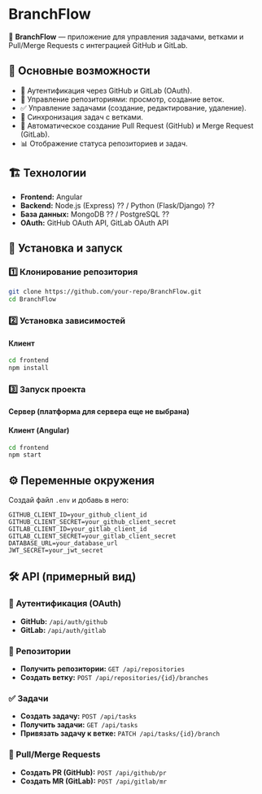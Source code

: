 # BranchFlow

🚀 **BranchFlow** — приложение для управления задачами, ветками и Pull/Merge Requests с интеграцией GitHub и GitLab.

## 📌 Основные возможности

- 🔑 Аутентификация через GitHub и GitLab (OAuth).
- 📂 Управление репозиториями: просмотр, создание веток.
- ✅ Управление задачами (создание, редактирование, удаление).
- 🔄 Синхронизация задач с ветками.
- 🔀 Автоматическое создание Pull Request (GitHub) и Merge Request (GitLab).
- 📊 Отображение статуса репозиториев и задач.

## 🏗 Технологии

- **Frontend:** Angular
- **Backend:** Node.js (Express) ?? / Python (Flask/Django) ??
- **База данных:** MongoDB ?? / PostgreSQL ??
- **OAuth:** GitHub OAuth API, GitLab OAuth API

## 🔧 Установка и запуск

### 1️⃣ Клонирование репозитория
```sh
git clone https://github.com/your-repo/BranchFlow.git
cd BranchFlow
```

### 2️⃣ Установка зависимостей
#### Клиент
```sh
cd frontend
npm install
```

### 3️⃣ Запуск проекта
#### Сервер (платформа для сервера еще не выбрана)

#### Клиент (Angular)
```sh
cd frontend
npm start
```

## ⚙️ Переменные окружения

Создай файл `.env` и добавь в него:
```
GITHUB_CLIENT_ID=your_github_client_id
GITHUB_CLIENT_SECRET=your_github_client_secret
GITLAB_CLIENT_ID=your_gitlab_client_id
GITLAB_CLIENT_SECRET=your_gitlab_client_secret
DATABASE_URL=your_database_url
JWT_SECRET=your_jwt_secret
```

## 🛠 API (примерный вид)

### 🔑 Аутентификация (OAuth)
- **GitHub:** `/api/auth/github`
- **GitLab:** `/api/auth/gitlab`

### 📂 Репозитории
- **Получить репозитории:** `GET /api/repositories`
- **Создать ветку:** `POST /api/repositories/{id}/branches`

### ✅ Задачи
- **Создать задачу:** `POST /api/tasks`
- **Получить задачи:** `GET /api/tasks`
- **Привязать задачу к ветке:** `PATCH /api/tasks/{id}/branch`

### 🔀 Pull/Merge Requests
- **Создать PR (GitHub):** `POST /api/github/pr`
- **Создать MR (GitLab):** `POST /api/gitlab/mr`
